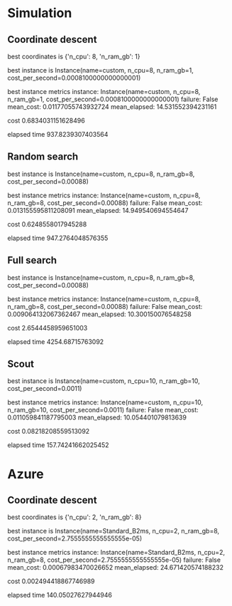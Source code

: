 # Simulation
## Coordinate descent
best coordinates is {'n_cpu': 8, 'n_ram_gb': 1}

best instance is Instance(name=custom, n_cpu=8, n_ram_gb=1, cost_per_second=0.0008100000000000001)

best instance metrics instance: Instance(name=custom, n_cpu=8, n_ram_gb=1, cost_per_second=0.0008100000000000001) failure: False mean_cost: 0.01177055743932724 mean_elapsed: 14.531552394231161

cost 0.6834031151628496

elapsed time 937.8239307403564

## Random search

best instance is Instance(name=custom, n_cpu=8, n_ram_gb=8, cost_per_second=0.00088)

best instance metrics instance: Instance(name=custom, n_cpu=8, n_ram_gb=8, cost_per_second=0.00088) failure: False mean_cost: 0.013155595811208091 mean_elapsed: 14.949540694554647

cost 0.6248558017945288

elapsed time 947.2764048576355

## Full search

best instance is Instance(name=custom, n_cpu=8, n_ram_gb=8, cost_per_second=0.00088)

best instance metrics instance: Instance(name=custom, n_cpu=8, n_ram_gb=8, cost_per_second=0.00088) failure: False mean_cost: 0.009064132067362467 mean_elapsed: 10.300150076548258

cost 2.6544458959651003

elapsed time 4254.68715763092

## Scout
best instance is Instance(name=custom, n_cpu=10, n_ram_gb=10, cost_per_second=0.0011)

best instance metrics instance: Instance(name=custom, n_cpu=10, n_ram_gb=10, cost_per_second=0.0011) failure: False mean_cost: 0.011059841187795003 mean_elapsed: 10.054401079813639

cost 0.08218208559513092

elapsed time 157.74241662025452


# Azure
## Coordinate descent
best coordinates is {'n_cpu': 2, 'n_ram_gb': 8}

best instance is Instance(name=Standard_B2ms, n_cpu=2, n_ram_gb=8, cost_per_second=2.7555555555555555e-05)

best instance metrics instance: Instance(name=Standard_B2ms, n_cpu=2, n_ram_gb=8, cost_per_second=2.7555555555555555e-05) failure: False mean_cost: 0.00067983470026652 mean_elapsed: 24.671420574188232

cost 0.002494418867746989

elapsed time 140.05027627944946
